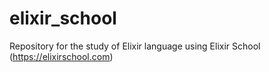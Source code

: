 # elixir_school
Repository for the study of Elixir language using Elixir School (https://elixirschool.com)
